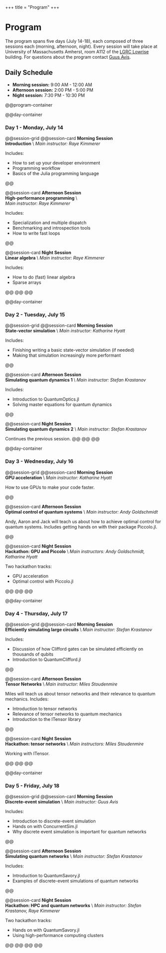 +++
title = "Program"
+++

# Program

The program spans five days (July 14-18), each composed of three sessions each (morning, afternoon, night).
Every session will take place at University of Massachusetts Amherst, room A112 of the [LGRC Lowrise](https://events.umass.edu/lederle_graduate_research_center_lgrc_lowrise) building.
For questions about the program contact [Guus Avis](mailto:gavis@umass.edu).

## Daily Schedule
- **Morning session:** 9:00 AM - 12:00 AM
- **Afternoon session:** 2:00 PM - 5:00 PM
- **Night session:** 7:30 PM - 10:30 PM

@@program-container

@@day-container
### Day 1 - Monday, July 14

@@session-grid
@@session-card
**Morning Session**  
**Introduction** \\
*Main instructor: Raye Kimmerer*

Includes:
- How to set up your developer environment
- Programming workflow
- Basics of the Julia programming language

@@

@@session-card
**Afternoon Session**  
**High-performance programming** \\  
*Main instructor: Raye Kimmerer*

Includes:
- Specialization and multiple dispatch
- Benchmarking and introspection tools
- How to write fast loops

@@

@@session-card
**Night Session**  
**Linear algebra** \\
*Main instructor: Raye Kimmerer*

Includes:
- How to do (fast) linear algebra
- Sparse arrays

@@
@@
@@

@@day-container
### Day 2 - Tuesday, July 15

@@session-grid
@@session-card
**Morning Session**  
**State-vector simulation** \\ 
*Main instructor: Katharine Hyatt*

Includes:
- Finishing writing a basic state-vector simulation (if needed)
- Making that simulation increasingly more performant

@@

@@session-card
**Afternoon Session**  
**Simulating quantum dynamics 1** \\
*Main instructor: Stefan Krastanov*

Includes:
- Introduction to QuantumOptics.jl
- Solving master equations for quantum dynamics

@@

@@session-card
**Night Session**  
**Simulating quantum dynamics 2** \\
*Main instructor: Stefan Krastanov*

Continues the previous session.
@@
@@
@@

@@day-container
### Day 3 - Wednesday, July 16

@@session-grid
@@session-card
**Morning Session**  
**GPU acceleration** \\ 
*Main instructor: Katharine Hyatt*

How to use GPUs to make your code faster.

@@

@@session-card
**Afternoon Session**  
**Optimal control of quantum systems** \\
*Main instructor: Andy Goldschmidt*

Andy, Aaron and Jack will teach us about how to achieve optimal control for quantum systems.
Includes getting hands on with their package Piccolo.jl.


@@

@@session-card
**Night Session**  
**Hackathon: GPU and Piccolo** \\
*Main instructors: Andy Goldschmidt, Katharine Hyatt*

Two hackathon tracks:
- GPU acceleration
- Optimal control with Piccolo.jl

@@
@@
@@

@@day-container
### Day 4 - Thursday, July 17

@@session-grid
@@session-card
**Morning Session**  
**Efficiently simulating large circuits** \\
*Main instructor: Stefan Krastanov*

Includes:
- Discussion of how Clifford gates can be simulated efficiently on thousands of qubits
- Introduction to QuantumClifford.jl

@@

@@session-card
**Afternoon Session**  
**Tensor Networks** \\ 
*Main instructor: Miles Stoudenmire*

Miles will teach us about tensor networks and their relevance to quantum mechanics.
Includes:
- Introduction to tensor networks
- Relevance of tensor networks to quantum mechanics
- Introduction to the ITensor library

@@

@@session-card
**Night Session**  
**Hackathon: tensor networks** \\
*Main instructors: Miles Stoudenmire*

Working with ITensor.

@@
@@
@@

@@day-container
### Day 5 - Friday, July 18

@@session-grid
@@session-card
**Morning Session**  
**Discrete-event simulation** \\
*Main instructor: Guus Avis*

Includes:
- Introduction to discrete-event simulation
- Hands on with ConcurrentSim.jl
- Why discrete event simulation is important for quantum networks

@@

@@session-card
**Afternoon Session**  
**Simulating quantum networks** \\ 
*Main instructor: Stefan Krastanov*

Includes:
- Introduction to QuantumSavory.jl
- Examples of discrete-event simulations of quantum networks

@@

@@session-card
**Night Session**  
**Hackathon: HPC and quantum networks** \\
*Main instructor: Stefan Krastanov, Raye Kimmerer*

Two hackathon tracks:
- Hands on with QuantumSavory.jl
- Using high-performance computing clusters

@@
@@
@@
@@


